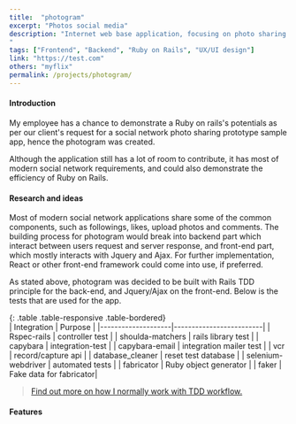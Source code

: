 ```yaml
---
title:  "photogram"
excerpt: "Photos social media"
description: "Internet web base application, focusing on photo sharing and user interacting.
"
tags: ["Frontend", "Backend", "Ruby on Rails", "UX/UI design"]
link: "https://test.com"
others: "myflix"
permalink: /projects/photogram/
---
```


#### Introduction
My employee has a chance to demonstrate a Ruby on rails's potentials as per our client's request for a social network photo sharing prototype sample app, hence the photogram was created.  

Although the application still has a lot of room to contribute, it has most of modern social network requirements, and could also demonstrate the efficiency of Ruby on Rails.

#### Research and ideas
Most of modern social network applications share some of the common components, such as followings, likes, upload photos and comments. The building process for photogram would break into backend part which interact between users request and server response, and front-end part, which mostly interacts with Jquery and Ajax. For further implementation, React or other front-end framework could come into use, if preferred.

As stated above, photogram was decided to be built with Rails TDD principle for the back-end, and Jquery/Ajax on the front-end. Below is the tests that are used for the app.

{: .table .table-responsive .table-bordered}  
| Integration        | Purpose                 |
|--------------------|-------------------------|
| Rspec-rails        | controller test         |
| shoulda-matchers   | rails library test      |
| capybara           | integration-test        |
| capybara-email     | integration mailer test |
| vcr                | record/capture api      |
| database_cleaner   | reset test database     |
| selenium-webdriver | automated tests         |
| fabricator         | Ruby object generator   |
| faker              | Fake data for fabricator|

> [Find out more on how I normally work with TDD workflow.]({{"/projects/myflix#tdd_workflow"}})

#### Features